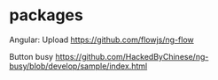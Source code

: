# packages

Angular:
Upload
https://github.com/flowjs/ng-flow

Button busy
https://github.com/HackedByChinese/ng-busy/blob/develop/sample/index.html
